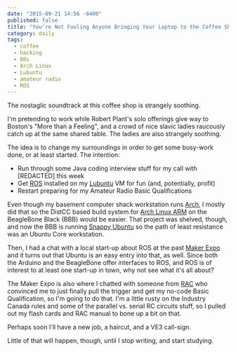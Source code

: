 ```yaml
---
date: "2015-09-21 14:56 -0400"
published: false
title: "You're Not Fooling Anyone Bringing Your Laptop to the Coffee Shop"
category: daily
tags: 
  - coffee
  - hacking
  - 80s
  - Arch Linux
  - Lubuntu
  - amateur radio
  - ROS
---
```


The nostaglic soundtrack at this coffee shop is strangely soothing.

I'm pretending to work while Robert Plant's solo offerings give way to Boston's "More than a Feeling", and a crowd of nice slavic ladies raucously catch up at the same shared table. The ladies are also strangely soothing.

The idea is to change my surroundings in order to get some busy-work done, or at least started. The intention:
- Run through some Java coding interview stuff for my call with [REDACTED] this week
- Get [ROS](http://www.ros.org/) installed on my [Lubuntu](http://lubuntu.net/) VM for fun (and, potentially, profit)
- Restart preparing for my Amateur Radio Basic Qualifications

Even though my basement computer shack workstation runs [Arch](http://archlinux.org), I mostly did that so the DistCC based build system for [Arch Linux ARM](http://archlinuxarm.org/) on the BeagleBone Black (BBB) would be easier. That project was shelved, though, and now the BBB is running [Snappy Ubuntu](https://developer.ubuntu.com/en/snappy/) so the path of least resistance was an Ubuntu Core workstation.

Then, I had a chat with a local start-up about ROS at the past [Maker Expo](http://www.makerexpo.ca/) and it turns out that Ubuntu is an easy entry into that, as well. Since both the Arduino and the BeagleBone offer interfaces to ROS, and ROS is of interest to at least one start-up in town, why not see what it's all about?

The Maker Expo is also where I chatted with someone from [RAC](http://rac.ca/) who convinced me to just finally pull the trigger and get my no-code Basic Qualification, so I'm going to do that. I'm a little rusty on the Industry Canada rules and some of the parallel vs. serial RC circuits stuff, so I pulled out my flash cards and RAC manual to bone up a bit on that.

Perhaps soon I'll have a new job, a haircut, and a VE3 call-sign.

Little of that will happen, though, until I stop writing, and start studying.